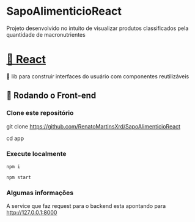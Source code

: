 # SapoAlimenticioReact

<p>Projeto desenvolvido no intuito de visualizar produtos classificados pela quantidade de macronutrientes</p>

<h1>
    <a href="https://pt-br.reactjs.org/">🔗 React</a>
</h1>
<p>🚀 lib para construir interfaces do usuário com componentes reutilizáveis</p>

## 🎲 Rodando o Front-end

### Clone este repositório
git clone https://github.com/RenatoMartinsXrd/SapoAlimenticioReact

cd app

### Execute localmente
```npm i```

```npm start```

### Algumas informações
A service que faz request para o backend esta apontando para http://127.0.0.1:8000

